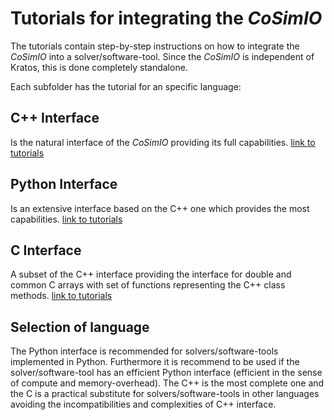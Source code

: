 # Tutorials for integrating the _CoSimIO_

The tutorials contain step-by-step instructions on how to integrate the _CoSimIO_ into a solver/software-tool. Since the _CoSimIO_ is independent of Kratos, this is done completely standalone.


Each subfolder has the tutorial for an specific language:
## C++ Interface
Is the natural interface of the _CoSimIO_ providing its full capabilities. [link to tutorials](cpp/README.md)

## Python Interface
Is an extensive interface based on the C++ one which provides the most capabilities. [link to tutorials](python/README.md)

## C Interface
A subset of the C++ interface providing the interface for double and common C arrays with set of functions representing the C++ class methods. [link to tutorials](c/README.md)

## Selection of language
The Python interface is recommended for solvers/software-tools implemented in Python. Furthermore it is recommend to be used if the solver/software-tool has an efficient Python interface (efficient in the sense of compute and memory-overhead). The C++ is the most complete one and the C is a practical substitute for solvers/software-tools in other languages avoiding the incompatibilities and complexities of C++ interface.